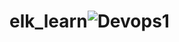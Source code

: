 # elk_learn![Devops1](https://github.com/user-attachments/assets/d2069832-314f-45ef-8ae8-edb448a133ee)
